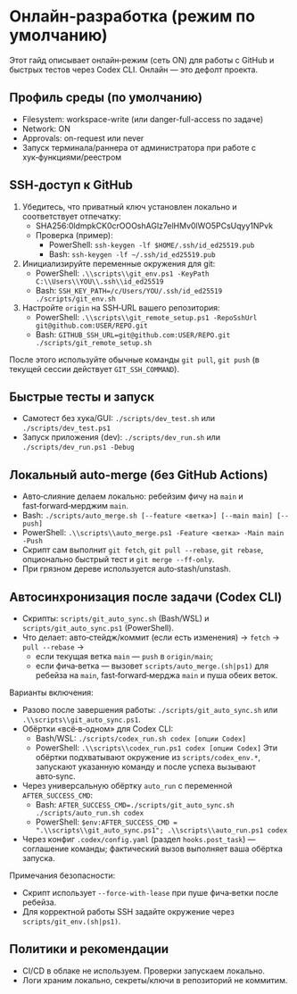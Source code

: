 # Онлайн‑разработка (режим по умолчанию)

Этот гайд описывает онлайн‑режим (сеть ON) для работы с GitHub и быстрых тестов через Codex CLI. Онлайн — это дефолт проекта.

## Профиль среды (по умолчанию)
- Filesystem: workspace-write (или danger-full-access по задаче)
- Network: ON
- Approvals: on-request или never
- Запуск терминала/раннера от администратора при работе с хук‑функциями/реестром

## SSH‑доступ к GitHub
1. Убедитесь, что приватный ключ установлен локально и соответствует отпечатку:
   - SHA256:0ldmpkCK0crOOOshAGlz7elHMv0lWO5PCsUqyy1NPvk
   - Проверка (пример):
     - PowerShell: `ssh-keygen -lf $HOME/.ssh/id_ed25519.pub`
     - Bash: `ssh-keygen -lf ~/.ssh/id_ed25519.pub`
2. Инициализируйте переменные окружения для git:
   - PowerShell: `.\\scripts\\git_env.ps1 -KeyPath C:\\Users\\YOU\\.ssh\\id_ed25519`
   - Bash: `SSH_KEY_PATH=/c/Users/YOU/.ssh/id_ed25519 ./scripts/git_env.sh`
3. Настройте `origin` на SSH‑URL вашего репозитория:
   - PowerShell: `.\\scripts\\git_remote_setup.ps1 -RepoSshUrl git@github.com:USER/REPO.git`
   - Bash: `GITHUB_SSH_URL=git@github.com:USER/REPO.git ./scripts/git_remote_setup.sh`

После этого используйте обычные команды `git pull`, `git push` (в текущей сессии действует `GIT_SSH_COMMAND`).

## Быстрые тесты и запуск
- Самотест без хука/GUI: `./scripts/dev_test.sh` или `./scripts/dev_test.ps1`
- Запуск приложения (dev): `./scripts/dev_run.sh` или `./scripts/dev_run.ps1 -Debug`

## Локальный auto-merge (без GitHub Actions)
- Авто‑слияние делаем локально: ребейзим фичу на `main` и fast‑forward‑мерджим `main`.
- Bash: `./scripts/auto_merge.sh [--feature <ветка>] [--main main] [--push]`
- PowerShell: `.\\scripts\\auto_merge.ps1 -Feature <ветка> -Main main -Push`
- Скрипт сам выполнит `git fetch`, `git pull --rebase`, `git rebase`, опционально быстрый тест и `git merge --ff-only`.
- При грязном дереве используется auto‑stash/unstash.

## Автосинхронизация после задачи (Codex CLI)
- Скрипты: `scripts/git_auto_sync.sh` (Bash/WSL) и `scripts/git_auto_sync.ps1` (PowerShell).
- Что делает: авто‑стейдж/коммит (если есть изменения) → `fetch` → `pull --rebase` →
  - если текущая ветка `main` — `push` в `origin/main`;
  - если фича‑ветка — вызовет `scripts/auto_merge.(sh|ps1)` для ребейза на `main`, fast‑forward‑мерджа `main` и пуша обеих веток.

Варианты включения:
- Разово после завершения работы: `./scripts/git_auto_sync.sh` или `.\\scripts\\git_auto_sync.ps1`.
- Обёртки «всё‑в‑одном» для Codex CLI:
  - Bash/WSL: `./scripts/codex_run.sh codex [опции Codex]`
  - PowerShell: `.\\scripts\\codex_run.ps1 codex [опции Codex]`
  Эти обёртки подхватывают окружение из `scripts/codex_env.*`, запускают указанную команду и после успеха вызывают авто‑sync.
- Через универсальную обёртку `auto_run` с переменной `AFTER_SUCCESS_CMD`:
  - Bash: `AFTER_SUCCESS_CMD=./scripts/git_auto_sync.sh ./scripts/auto_run.sh codex`
  - PowerShell: `$env:AFTER_SUCCESS_CMD = ".\\scripts\\git_auto_sync.ps1"; .\\scripts\\auto_run.ps1 codex`
- Через конфиг `.codex/config.yaml` (раздел `hooks.post_task`) — соглашение команды; фактический вызов выполняет ваша обёртка запуска.

Примечания безопасности:
- Скрипт использует `--force-with-lease` при пуше фича‑ветки после ребейза.
- Для корректной работы SSH задайте окружение через `scripts/git_env.(sh|ps1)`.

## Политики и рекомендации
- CI/CD в облаке не используем. Проверки запускаем локально.
- Логи храним локально, секреты/ключи в репозиторий не коммитим.
